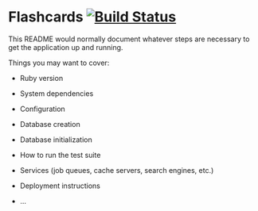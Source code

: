 # Flashcards [![Build Status](https://travis-ci.org/EvanBrightside/flashcards.svg?branch=master)](https://travis-ci.org/EvanBrightside/flashcards)

This README would normally document whatever steps are necessary to get the
application up and running.

Things you may want to cover:

* Ruby version

* System dependencies

* Configuration

* Database creation

* Database initialization

* How to run the test suite

* Services (job queues, cache servers, search engines, etc.)

* Deployment instructions

* ...
